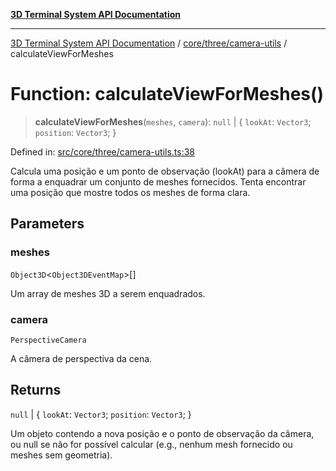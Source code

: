 [**3D Terminal System API Documentation**](../../../../README.md)

***

[3D Terminal System API Documentation](../../../../README.md) / [core/three/camera-utils](../README.md) / calculateViewForMeshes

# Function: calculateViewForMeshes()

> **calculateViewForMeshes**(`meshes`, `camera`): `null` \| \{ `lookAt`: `Vector3`; `position`: `Vector3`; \}

Defined in: [src/core/three/camera-utils.ts:38](https://github.com/Dicommunitas/ThreeJS_Terminal_3D/blob/bf102b883b1f46260971486ec9fa4290f009e866/src/core/three/camera-utils.ts#L38)

Calcula uma posição e um ponto de observação (lookAt) para a câmera
de forma a enquadrar um conjunto de meshes fornecidos.
Tenta encontrar uma posição que mostre todos os meshes de forma clara.

## Parameters

### meshes

`Object3D`\<`Object3DEventMap`\>[]

Um array de meshes 3D a serem enquadrados.

### camera

`PerspectiveCamera`

A câmera de perspectiva da cena.

## Returns

`null` \| \{ `lookAt`: `Vector3`; `position`: `Vector3`; \}

Um objeto contendo a nova posição
         e o ponto de observação da câmera, ou null se não for possível calcular
         (e.g., nenhum mesh fornecido ou meshes sem geometria).
